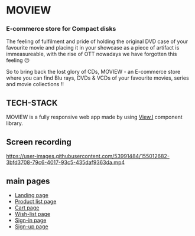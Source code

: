 
# MOVIEW
### E-commerce store for Compact disks 

The feeling of fulfilment and pride of holding the original DVD case of your favourite movie and placing it in your showcase as a piece of artifact is immeasureable, with the rise of OTT nowadays we have forgotten this feeling ☹

So to bring back the lost glory of CDs, MOVIEW - an E-commerce store where you can find Blu rays, DVDs & VCDs of your favourite movies, series and movie collections !!


## TECH-STACK

 MOVIEW is a fully responsive web app made by using [View.I](https://viewi.netlify.app/) component library.



## Screen recording


https://user-images.githubusercontent.com/53991484/155012682-3bfd3708-79c6-4017-93c5-435daf9363da.mp4



## main pages

 - [Landing page](https://moview-store.netlify.app/)
 - [Product list page](https://moview-store.netlify.app/screens/product-list/product-list.html)
 - [Cart page](https://moview-store.netlify.app/screens/cart-list/cart-list.html)
 - [Wish-list page](https://moview-store.netlify.app/screens/wishlist/wish-list.html)
 - [Sign-in page](https://moview-store.netlify.app/screens/signin-signup/signin.html)
 - [Sign-up page](https://moview-store.netlify.app/screens/signin-signup/signup.html)

